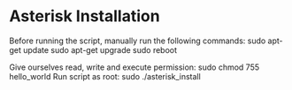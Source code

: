 # Asterisk Installation
Before running the script, manually run the following commands:
sudo apt-get update
sudo apt-get upgrade
sudo reboot

Give ourselves read, write and execute permission:
sudo chmod 755 hello_world
Run script as root:
sudo ./asterisk_install
